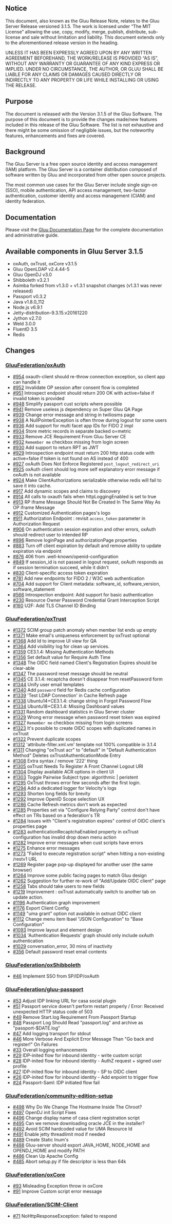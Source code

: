 ## Notice

This document, also known as the Gluu Release Note, 
relates to the Gluu Server Release versioned 3.1.5. The work is licensed under “The MIT License” 
allowing the use, copy, modify, merge, publish, distribute, sub-license and sale without 
limitation and liability. This document extends only to the aforementioned release version 
in the heading.

UNLESS IT HAS BEEN EXPRESSLY AGREED UPON BY ANY WRITTEN AGREEMENT BEFOREHAND, 
THE WORK/RELEASE IS PROVIDED “AS IS”, WITHOUT ANY WARRANTY OR GUARANTEE OF ANY KIND 
EXPRESS OR IMPLIED. UNDER NO CIRCUMSTANCE, THE AUTHOR, OR GLUU SHALL BE LIABLE FOR ANY 
CLAIMS OR DAMAGES CAUSED DIRECTLY OR INDIRECTLY TO ANY PROPERTY OR LIFE WHILE INSTALLING 
OR USING THE RELEASE.

## Purpose

The document is released with the Version 3.1.5 of the Gluu Software. The purpose of this document is to provide the changes made/new features included in this release of the Gluu Software. The list is not exhaustive and there might be some omission of negligible issues, but the noteworthy features, enhancements and fixes are covered. 

## Background

The Gluu Server is a free open source identity and access management (IAM) platform. The Gluu Server is a container distribution composed of software written by Gluu and incorporated from other open source projects. 

The most common use cases for the Gluu Server include single sign-on (SSO), mobile authentication, API access management, two-factor authentication, customer identity and access management (CIAM) and identity federation.

## Documentation

Please visit the [Gluu Documentation Page](http://www.gluu.org/docs/ce) for the complete 
documentation and administrative guide. 

## Available components in Gluu Server 3.1.5
- oxAuth, oxTrust, oxCore v3.1.5
- Gluu OpenLDAP v2.4.44-5
- Gluu OpenDJ v3.0
- Shibboleth v3.2.1
- Asimba forked from v1.3.0 + v1.3.1 snapshot changes (v1.3.1 was never released)
- Passport v0.3.2
- Java v1.8.0_112
- Node.js v6.9.1
- Jetty-distribution-9.3.15.v20161220
- Jython v2.7.0
- Weld 3.0.0
- FluentD 3.5
- Redis

## Changes

### [GluuFederation/oxAuth](https://github.com/GluuFederation/oxAuth/issues?utf8=?&q=is%3Aissue+milestone%3A3.1.5+)
 
- [#954](https://github.com/GluuFederation/oxAuth/issues/954) oxauth-client should re-throw connection exception, so client app can handle it
- [#952](https://github.com/GluuFederation/oxAuth/issues/952) Invalidate OP session after consent flow is completed
- [#951](https://github.com/GluuFederation/oxAuth/issues/951) Introspect endpoint should return 200 OK with active=false if invalid token is provided
- [#948](https://github.com/GluuFederation/oxAuth/issues/948) Simplify passport cust scripts where possible
- [#941](https://github.com/GluuFederation/oxAuth/issues/941) Remove useless js dependency on Super Gluu QA Page
- [#939](https://github.com/GluuFederation/oxAuth/issues/939) Change error message and string in twiliosms page
- [#938](https://github.com/GluuFederation/oxAuth/issues/938) A NullPointerException is often throw during logout for some users
- [#936](https://github.com/GluuFederation/oxAuth/issues/936) Add support for multi facet app IDs for FIDO 2 impl
- [#934](https://github.com/GluuFederation/oxAuth/issues/934) Store metric records in separate backed o=metric
- [#933](https://github.com/GluuFederation/oxAuth/issues/933) Remove JCE Requirement From Gluu Server CE
- [#932](https://github.com/GluuFederation/oxAuth/issues/932) `Remember me` checkbox missing from login screen
- [#930](https://github.com/GluuFederation/oxAuth/issues/930) Add support to return RPT as JWT
- [#929](https://github.com/GluuFederation/oxAuth/issues/929) Introspection endpoint must return 200 http status code with active=false if token is not found on AS instead of 400
- [#927](https://github.com/GluuFederation/oxAuth/issues/927) oxAuth Does Not Enforce Registered `post_logout_redirect_uri`
- [#925](https://github.com/GluuFederation/oxAuth/issues/925) oxAuth client should log more self explanatory erorr message if oxAuth is not available
- [#924](https://github.com/GluuFederation/oxAuth/issues/924) Make ClientAuthorizations serializable otherwise redis will fail to save it into cache.
- [#917](https://github.com/GluuFederation/oxAuth/issues/917) Add dynamic scopes and claims to discovery
- [#914](https://github.com/GluuFederation/oxAuth/issues/914) All calls to oxauth fails when httpLoggingEnabled is set to true
- [#913](https://github.com/GluuFederation/oxAuth/issues/913) RP iframe Message Should Not Be Created In The Same Way As OP iframe Message
- [#912](https://github.com/GluuFederation/oxAuth/issues/912) Customized Authentication pages's logo
- [#911](https://github.com/GluuFederation/oxAuth/issues/911) Authorization Endpoint : revisit `access_token` parameter in Authorization Request
- [#906](https://github.com/GluuFederation/oxAuth/issues/906) On authentication session expiration and other errors, oxAuth should redirect user to intended RP
- [#896](https://github.com/GluuFederation/oxAuth/issues/896) Remove loginPage and authorizationPage properties
- [#883](https://github.com/GluuFederation/oxAuth/issues/883) Turn off client expiration by default and remove ability to update expiration via endpoint
- [#876](https://github.com/GluuFederation/oxAuth/issues/876) 406 from .well-known/openid-configuration
- [#849](https://github.com/GluuFederation/oxAuth/issues/849) If session_id is not passed in logout request, oxAuth responds as if session termination succeed, while it didn't
- [#830](https://github.com/GluuFederation/oxAuth/issues/830) Client-specific access token expiration
- [#781](https://github.com/GluuFederation/oxAuth/issues/781) Add new endpoints for FIDO 2 / W3C web authentication
- [#704](https://github.com/GluuFederation/oxAuth/issues/704) Add support for Client metadata: software_id, software_version, software_statement
- [#566](https://github.com/GluuFederation/oxAuth/issues/566) Introspection endpoint: Add support for basic authentication
- [#230](https://github.com/GluuFederation/oxAuth/issues/230) Resource Owner Password Credential Grant Interception Script
- [#160](https://github.com/GluuFederation/oxAuth/issues/160) U2F: Add TLS Channel ID Binding

### [GluuFederation/oxTrust](https://github.com/GluuFederation/oxTrust/issues?utf8=?&q=is%3Aissue+milestone%3A3.1.5+)

- [#1372](https://github.com/GluuFederation/oxTrust/issues/1372) SCIM group patch anomaly when member list ends up empty
- [#1371](https://github.com/GluuFederation/oxTrust/issues/1371) Make email's uniqueness enforcement by oxTrust optional
- [#1368](https://github.com/GluuFederation/oxTrust/issues/1368) Add Id to improve UI view for QA
- [#1364](https://github.com/GluuFederation/oxTrust/issues/1364) Add visibility log for clean up services.
- [#1359](https://github.com/GluuFederation/oxTrust/issues/1359) CE3.1.4: Missing Authentication Methods
- [#1356](https://github.com/GluuFederation/oxTrust/issues/1356) Set default value for Require Auth Time
- [#1348](https://github.com/GluuFederation/oxTrust/issues/1348) The OIDC field named Client's Registration Expires should be clear-able
- [#1347](https://github.com/GluuFederation/oxTrust/issues/1347) The password reset message should be neutral
- [#1345](https://github.com/GluuFederation/oxTrust/issues/1345) CE 3.1.4: recaptcha doesn't disappear from resetPassword form
- [#1344](https://github.com/GluuFederation/oxTrust/issues/1344) Unify user email templates
- [#1340](https://github.com/GluuFederation/oxTrust/issues/1340) Add `password` field for Redis cache configuration
- [#1339](https://github.com/GluuFederation/oxTrust/issues/1339) 'Test LDAP Connection' in Cache Refresh page
- [#1338](https://github.com/GluuFederation/oxTrust/issues/1338) Ubuntu14+CE3.1.4: change string in Forgot Password Flow
- [#1334](https://github.com/GluuFederation/oxTrust/issues/1334) Ubuntu18+CE3.1.4: Missing Dashboard values
- [#1331](https://github.com/GluuFederation/oxTrust/issues/1331) Random dashboard statistics in Gluu Server cluster
- [#1329](https://github.com/GluuFederation/oxTrust/issues/1329) Wrong error message when password reset token was expired
- [#1327](https://github.com/GluuFederation/oxTrust/issues/1327) `Remember me` checkbox missing from login screens
- [#1323](https://github.com/GluuFederation/oxTrust/issues/1323) It's possible to create OIDC scopes with duplicated names in oxTrust
- [#1322](https://github.com/GluuFederation/oxTrust/issues/1322) Prevent duplicate scopes
- [#1312](https://github.com/GluuFederation/oxTrust/issues/1312) 'attribute-filter.xml.vm' template not 100% compatible in 3.1.4
- [#1311](https://github.com/GluuFederation/oxTrust/issues/1311) Changing "oxTrust acr" to "default" in "Default Authentication Method" Deletes oxTrustAuthenticationMode Entry
- [#1308](https://github.com/GluuFederation/oxTrust/issues/1308) Extra syntax / remove '222' thing
- [#1305](https://github.com/GluuFederation/oxTrust/issues/1305) oxTrust Needs To Register A Front Channel Logout URI
- [#1304](https://github.com/GluuFederation/oxTrust/issues/1304) Display available ACR options in client UI
- [#1303](https://github.com/GluuFederation/oxTrust/issues/1303) Toggle Pairwise Subject type: algorithmic | peristent
- [#1295](https://github.com/GluuFederation/oxTrust/issues/1295) OxTrust throws error few seconds after the first login.
- [#1294](https://github.com/GluuFederation/oxTrust/issues/1294) Add a dedicated logger for Velocity's logs
- [#1293](https://github.com/GluuFederation/oxTrust/issues/1293) Shorten long fields for brevity
- [#1292](https://github.com/GluuFederation/oxTrust/issues/1292) Improve OpenID Scope selection UX
- [#1286](https://github.com/GluuFederation/oxTrust/issues/1286) Cache Refresh metrics don't work as expected
- [#1285](https://github.com/GluuFederation/oxTrust/issues/1285) Properties set via "Configure Relying Party" control don't have effect on TRs based on a federation's TR
- [#1284](https://github.com/GluuFederation/oxTrust/issues/1284) Issues with "Client's registration expires" control of OIDC client's properties page
- [#1283](https://github.com/GluuFederation/oxTrust/issues/1283) authenticationRecaptchaEnabled property in oxTrust configuration has invalid drop down menu action
- [#1282](https://github.com/GluuFederation/oxTrust/issues/1282) Improve error messages when cust scripts have errors
- [#1275](https://github.com/GluuFederation/oxTrust/issues/1275) Enhance error messages
- [#1273](https://github.com/GluuFederation/oxTrust/issues/1273) "Failed to execute registration script" when hitting a non-existing /restv1 URL
- [#1269](https://github.com/GluuFederation/oxTrust/issues/1269) Register page pop-up displayed for another user (the same browser)
- [#1264](https://github.com/GluuFederation/oxTrust/issues/1264) Improve some public facing pages to match Gluu design
- [#1262](https://github.com/GluuFederation/oxTrust/issues/1262) Suggestion for further re-work of "Add/Update OIDC client" page
- [#1258](https://github.com/GluuFederation/oxTrust/issues/1258) Tabs should take users to new fields
- [#1219](https://github.com/GluuFederation/oxTrust/issues/1219) Improvement : oxTrust automatically switch to another tab on update action.
- [#1196](https://github.com/GluuFederation/oxTrust/issues/1196) Authentication graph improvement
- [#1176](https://github.com/GluuFederation/oxTrust/issues/1176) Export Client Config
- [#1149](https://github.com/GluuFederation/oxTrust/issues/1149) "uma grant" option not available in oxtrust OIDC client
- [#1112](https://github.com/GluuFederation/oxTrust/issues/1112) Change menu item lbael "JSON Configuration" to "Base Configuration"
- [#1093](https://github.com/GluuFederation/oxTrust/issues/1093) Improve layout and element design
- [#1034](https://github.com/GluuFederation/oxTrust/issues/1034) 'Authentication Requests' graph should only include oxAuth authentication
- [#1029](https://github.com/GluuFederation/oxTrust/issues/1029) conversation_error, 30 mins of inactivity
- [#356](https://github.com/GluuFederation/oxTrust/issues/356) Default password reset email contents

### [GluuFederation/oxShibboleth](https://github.com/GluuFederation/oxShibboleth/issues?utf8=?&q=is%3Aissue+milestone%3A3.1.5+)

- [#46](https://github.com/GluuFederation/oxShibboleth/issues/46) Implement SSO from SP/IDP/oxAuth

### [GluuFederation/gluu-passport](https://github.com/GluuFederation/gluu-passport/issues?utf8=?&q=is%3Aissue+milestone%3A3.1.5+)

- [#53](https://github.com/GluuFederation/gluu-passport/issues/53) Adjust IDP linking URL for casa social plugin
- [#51](https://github.com/GluuFederation/gluu-passport/issues/51) Passport service doesn't perform restart properly / Error: Received unexpected HTTP status code of 503
- [#49](https://github.com/GluuFederation/gluu-passport/issues/49) Remove Start.log Requirement From Passport Startup
- [#48](https://github.com/GluuFederation/gluu-passport/issues/48) Passport Log Should Read "passport.log" and archive as "passport-$DATE.log"
- [#47](https://github.com/GluuFederation/gluu-passport/issues/47) Add logging transport for stdout
- [#46](https://github.com/GluuFederation/gluu-passport/issues/46) More Verbose And Explicit Error Message Than "Go back and register!" On Failures
- [#33](https://github.com/GluuFederation/gluu-passport/issues/33) Overall logging enhancements
- [#29](https://github.com/GluuFederation/gluu-passport/issues/29) IDP-inited flow for inbound identity - write custom script
- [#28](https://github.com/GluuFederation/gluu-passport/issues/28) IDP-inited flow for inbound identity - AuthZ request + signed user profile
- [#27](https://github.com/GluuFederation/gluu-passport/issues/27) IDP-inited flow for inbound identity - SP to OIDC client
- [#26](https://github.com/GluuFederation/gluu-passport/issues/26) IDP-inited flow for inbound identity - Add enpoint to trigger flow
- [#24](https://github.com/GluuFederation/gluu-passport/issues/24) Passport-Saml: IDP initiated flow fail

### [GluuFederation/community-edition-setup](https://github.com/GluuFederation/community-edition-setup/issues?utf8=?&q=is%3Aissue+milestone%3A3.1.5+)

- [#498](https://github.com/GluuFederation/community-edition-setup/issues/498) Why Do We Change The Hostname Inside The Chroot?
- [#497](https://github.com/GluuFederation/community-edition-setup/issues/497) OpenDJ init Script Fixes
- [#496](https://github.com/GluuFederation/community-edition-setup/issues/496) Change display name of casa client registration script
- [#495](https://github.com/GluuFederation/community-edition-setup/issues/495) Can we remove downloading oracle JCE in the installer?
- [#492](https://github.com/GluuFederation/community-edition-setup/issues/492) Avoid SCIM hardcoded value for UMA Resource Id
- [#491](https://github.com/GluuFederation/community-edition-setup/issues/491) Enable jetty threadlimit mod if needed
- [#489](https://github.com/GluuFederation/community-edition-setup/issues/489) Create Static Inum's
- [#488](https://github.com/GluuFederation/community-edition-setup/issues/488) Gluu-server should export JAVA_HOME, NODE_HOME and OPENDJ_HOME and modify PATH
- [#486](https://github.com/GluuFederation/community-edition-setup/issues/486) Clean Up Apache Config
- [#485](https://github.com/GluuFederation/community-edition-setup/issues/485) Abort setup.py if file descriptor is less than 64k

### [GluuFederation/oxCore](https://github.com/GluuFederation/oxCore/issues?utf8=?&q=is%3Aissue+milestone%3A3.1.5+)

- [#93](https://github.com/GluuFederation/oxCore/issues/93) Misleading Exception throw in oxCore
- [#91](https://github.com/GluuFederation/oxCore/issues/91) Improve Custom script error message

### [GluuFederation/SCIM-Client](https://github.com/GluuFederation/SCIM-Client/issues?utf8=?&q=is%3Aissue+milestone%3A3.1.5+)

- [#71](https://github.com/GluuFederation/SCIM-Client/issues/71) NoHttpResponseException: failed to respond
